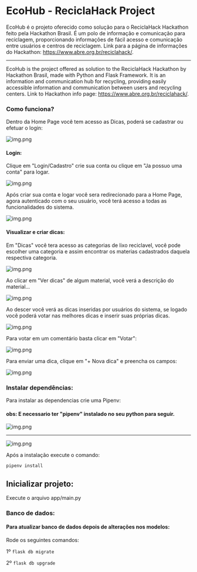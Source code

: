 # EcoHub - ReciclaHack Project

EcoHub é o projeto oferecido como solução para o ReciclaHack Hackathon feito pela Hackathon Brasil.
É um polo de informação e comunicação para reciclagem, proporcionando informações de fácil acesso e comunicação entre 
usuários e centros de reciclagem. Link para a página de informações do Hackathon: https://www.abre.org.br/reciclahack/.

---
EcoHub is the project offered as solution to the ReciclaHack Hackathon by Hackathon Brasil, made with Python and Flask Framework. It is an information and communication hub for recycling, providing easily accessible information and communication between users and recycling centers.
Link to Hackathon info page: https://www.abre.org.br/reciclahack/.

### Como funciona?

Dentro da Home Page você tem acesso as Dicas, poderá se cadastrar ou efetuar o login:

![img.png](docs/images/img-home.png)

#### Login:
Clique em "Login/Cadastro" crie sua conta ou clique em "Ja possuo uma conta" para logar.

![img.png](docs/images/img-login.png)

Após criar sua conta e logar você sera redirecionado para a Home Page, agora autenticado com o seu usuário, você terá acesso a todas as funcionalidades do sistema.

![img.png](docs/images/img-logged.png)


#### Visualizar e criar dicas:

Em "Dicas" você tera acesso as categorias de lixo reciclavel, você pode escolher uma categoria e assim encontrar os materias cadastrados daquela respectiva categoria.

![img.png](docs/images/img-garbage-list.png)

Ao clicar em "Ver dicas" de algum material, você verá a descrição do material...

![img.png](docs/images/img-garbage.png)

Ao descer você verá as dicas inseridas por usuários do sistema, se logado você poderá votar nas melhores dicas e inserir suas próprias dicas.

![img.png](docs/images/img-garbage-comments.png)

Para votar em um comentário basta clicar em "Votar":

![img.png](docs/images/img-upvote.png)

Para enviar uma dica, clique em "+ Nova dica" e preencha os campos:

![img.png](docs/images/img-sending-tip.png)

### Instalar dependências:

Para instalar as dependencias crie uma Pipenv:

#### obs: E necessario ter "pipenv" instalado no seu python para seguir. 

![img.png](docs/images/example_pipenv_add.png)

---

![img.png](docs/images/example_gnrt_pipenv.png)


Após a instalação execute o comando:

`pipenv install`

## Inicializar projeto:

Execute o arquivo app/main.py

### Banco de dados:

#### Para atualizar banco de dados depois de alterações nos modelos:
Rode os seguintes comandos:

1º `flask db migrate`

2º `flask db upgrade`
